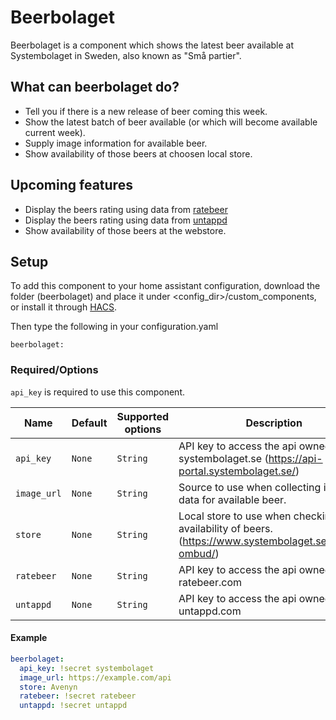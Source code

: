 # Beerbolaget
Beerbolaget is a component which shows the latest beer available at Systembolaget in Sweden, also known as "Små partier".

## What can beerbolaget do?
* Tell you if there is a new release of beer coming this week.
* Show the latest batch of beer available (or which will become available current week).
* Supply image information for available beer.
* Show availability of those beers at choosen local store.

## Upcoming features
* Display the beers rating using data from [ratebeer](https://www.ratebeer.com/)
* Display the beers rating using data from [untappd](http://untappd.com/)
* Show availability of those beers at the webstore.

## Setup
To add this component to your home assistant configuration, download the folder (beerbolaget) and place it under <config_dir>/custom_components, or install it through [HACS](https://github.com/custom-components/hacs).

Then type the following in your configuration.yaml

`beerbolaget:`

### Required/Options
`api_key` is required to use this component.

|Name            |Default       |Supported options                                 |Description                                                                                                                                                                                                                                                                                                                                    |
| -------------- | ------------ | ------------------------------------------------ | --------------------------------------------------------------------------------------------------------------------------------------------------------------------------------------------------------------------------------------------------------------------------------------------------------------------------------------------- |
|`api_key`       |`None`        |`String`                                          |API key to access the api owned by systembolaget.se (https://api-portal.systembolaget.se/)
|`image_url`     |`None`        |`String`                                          |Source to use when collecting image data for available beer.
|`store`         |`None`        |`String`                                          |Local store to use when checking availability of beers. (https://www.systembolaget.se/butiker-ombud/)
|`ratebeer`      |`None`        |`String`                                          |API key to access the api owned by ratebeer.com
|`untappd`       |`None`        |`String`                                          |API key to access the api owned by untappd.com
#### Example
  ```yaml
  beerbolaget:
    api_key: !secret systembolaget
    image_url: https://example.com/api
    store: Avenyn
    ratebeer: !secret ratebeer
    untappd: !secret untappd
  ```
